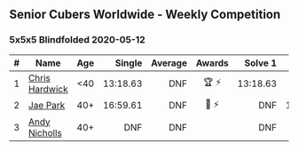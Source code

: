 ## Senior Cubers Worldwide - Weekly Competition
### 5x5x5 Blindfolded 2020-05-12

| # | Name | Age | Single | Average | Awards | Solve 1 | Solve 2 | Solve 3 | Video |
| :--: | -- | :--: | --: | --: | :--: | --: | --: | --: | :-- |
| 1 | [Chris Hardwick](../../persons/chris_hardwick.md) | <40 | 13:18.63 | DNF | 🏆 ⚡ | 13:18.63 | DNF | 15:47.07 | [Link](https://www.facebook.com/events/367340484222677/permalink/369728393983886/) |
| 2 | [Jae Park](../../persons/jae_park.md) | 40+ | 16:59.61 | DNF | 🥇 ⚡ | DNF | 16:59.61 | DNF | [Link](https://www.facebook.com/events/367340484222677/permalink/368393814117344/) |
| 3 | [Andy Nicholls](../../persons/andy_nicholls.md) | 40+ | DNF | DNF |  | DNF | DNF | DNF | [Link](https://www.facebook.com/events/367340484222677/permalink/369587473997978/) |

<!-- Global site tag (gtag.js) - Google Analytics -->
<script async src="https://www.googletagmanager.com/gtag/js?id=UA-86348435-3"></script>
<script>window.dataLayer = window.dataLayer || []; function gtag() {dataLayer.push(arguments);} gtag('js', new Date()); gtag('config', 'UA-86348435-3');</script>
